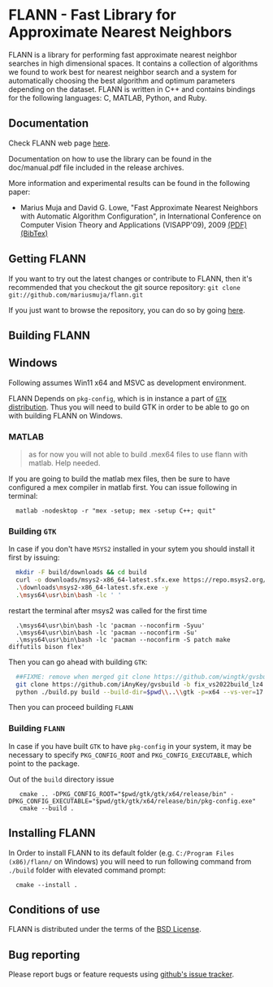 FLANN - Fast Library for Approximate Nearest Neighbors
======================================================

FLANN is a library for performing fast approximate nearest neighbor searches in high dimensional spaces. It contains a collection of algorithms we found to work best for nearest neighbor search and a system for automatically choosing the best algorithm and optimum parameters depending on the dataset.
FLANN is written in C++ and contains bindings for the following languages: C, MATLAB, Python, and Ruby.


Documentation
-------------

Check FLANN web page [here](http://www.cs.ubc.ca/research/flann).

Documentation on how to use the library can be found in the doc/manual.pdf file included in the release archives.

More information and experimental results can be found in the following paper:

  * Marius Muja and David G. Lowe, "Fast Approximate Nearest Neighbors with Automatic Algorithm Configuration", in International Conference on Computer Vision Theory and Applications (VISAPP'09), 2009 [(PDF)](https://www.cs.ubc.ca/research/flann/uploads/FLANN/flann_visapp09.pdf) [(BibTex)](http://people.cs.ubc.ca/~mariusm/index.php/FLANN/BibTex)


Getting FLANN
-------------

If you want to try out the latest changes or contribute to FLANN, then it's recommended that you checkout the git source repository: `git clone git://github.com/mariusmuja/flann.git`

If you just want to browse the repository, you can do so by going [here](https://github.com/mariusmuja/flann).

Building FLANN
--------------
## Windows
Following assumes Win11 x64 and MSVC as development environment.

FLANN Depends on `pkg-config`, which is in instance a part of [`GTK` distribution](https://www.gtk.org/). Thus you will need to build GTK in order to be able to go on with building FLANN on Windows.

### MATLAB
>as for now you will not able to build .mex64 files to use flann with matlab. Help needed. 

If you are going to build the matlab mex files, then be sure to have configured a mex compiler in matlab first. You can issue following in terminal:
```
  matlab -nodesktop -r "mex -setup; mex -setup C++; quit"
```

### Building `GTK`
In case if you don't have `MSYS2` installed in your sytem you should install it first by issuing:
```sh
  mkdir -F build/downloads && cd build
  curl -o downloads/msys2-x86_64-latest.sfx.exe https://repo.msys2.org/distrib/msys2-x86_64-latest.sfx.exe
  .\downloads\msys2-x86_64-latest.sfx.exe -y
  .\msys64\usr\bin\bash -lc ' '
```
restart the terminal after msys2 was called for the first time
```
  .\msys64\usr\bin\bash -lc 'pacman --noconfirm -Syuu'
  .\msys64\usr\bin\bash -lc 'pacman --noconfirm -Su'
  .\msys64\usr\bin\bash -lc 'pacman --noconfirm -S patch make diffutils bison flex'
```
Then you can go ahead with building `GTK`:
```sh
  ##FIXME: remove when merged git clone https://github.com/wingtk/gvsbuild && cd ./gvsbuild
  git clone https://github.com/iAnyKey/gvsbuild -b fix_vs2022build_lz4 && cd ./gvsbuild
  python ./build.py build --build-dir=$pwd\\..\\gtk -p=x64 --vs-ver=17 --msys-dir="$pwd\\..\\msys64" pkg-config lz4 && cd ..
```
Then you can proceed building `FLANN`

### Building `FLANN`
In case if you have built `GTK` to have `pkg-config` in your system, it may be necessary to specify `PKG_CONFIG_ROOT` and `PKG_CONFIG_EXECUTABLE`, which point to the package.

Out of the `build` directory issue
```
   cmake .. -DPKG_CONFIG_ROOT="$pwd/gtk/gtk/x64/release/bin" -DPKG_CONFIG_EXECUTABLE="$pwd/gtk/gtk/x64/release/bin/pkg-config.exe"
   cmake --build .
```

Installing FLANN
----------------
In Order to install FLANN to its default folder (e.g. `C:/Program Files (x86)/flann/` on Windows) you will need to run following command from `./build` folder with elevated command prompt:
```
  cmake --install .
```

Conditions of use
-----------------

FLANN is distributed under the terms of the [BSD License](https://github.com/mariusmuja/flann/blob/master/COPYING).

Bug reporting
-------------

Please report bugs or feature requests using [github's issue tracker](http://github.com/mariusmuja/flann/issues).
